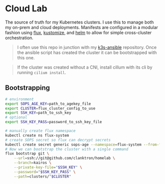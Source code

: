 # Cloud Lab

The source of truth for my Kubernetes clusters. I use this to manage both my on-prem and cloud deployments. Manifests are configured in a modular fashion using [flux](https://github.com/fluxcd/flux2), [kustomize](https://github.com/kubernetes-sigs/kustomize/), and [helm](https://github.com/helm/helm) to allow for simple cross-cluster orchestration.

>I often use this repo in junction with my [k3s-ansible](https://github.com/clanktron/k3s-ansible) repository. Once the ansible script has created the cluster it can be bootstrapped with this one.

>If the cluster was created without a CNI, install cillum with its cli by running `cilium install`.

## Bootstrapping

```bash
# environment
export SOPS_AGE_KEY=path_to_agekey_file
export CLUSTER=flux_cluster_config_to_use
export SSH_KEY=path_to_ssh_key
# optional
export SSH_KEY_PASS=password_to_ssh_key_file

# manually create flux namespace
kubectl create ns flux-system
# create SOPS secret so flux can decrypt secrets
kubectl create secret generic sops-age --namespace=flux-system --from-file=$SOPS_AGE_KEY_FILE
# Now we can bootstrap the cluster with a single command
flux bootstrap git \
    --url=ssh://git@github.com/clanktron/homelab \
    --branch=kairos \
    --private-key-file="$SSH_KEY" \
    --password="$SSH_KEY_PASS" \
    --path=clusters/"$CLUSTER"
```
